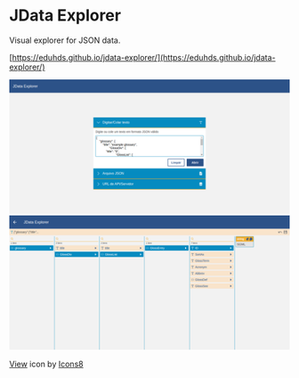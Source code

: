 # JData Explorer

Visual explorer for JSON data.

[https://eduhds.github.io/jdata-explorer/](https://eduhds.github.io/jdata-explorer/)

<img src="screenshot-1.png"  />

<img src="screenshot-2.png"  />

<a target="_blank" href="https://icons8.com/icon/112715/view">View</a> icon by <a target="_blank" href="https://icons8.com">Icons8</a>
